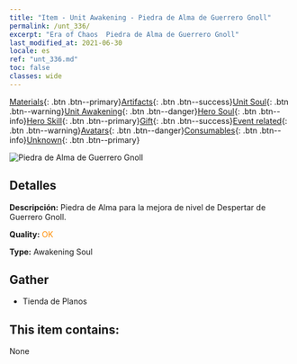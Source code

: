 ```yaml
---
title: "Item - Unit Awakening - Piedra de Alma de Guerrero Gnoll"
permalink: /unt_336/
excerpt: "Era of Chaos  Piedra de Alma de Guerrero Gnoll"
last_modified_at: 2021-06-30
locale: es
ref: "unt_336.md"
toc: false
classes: wide
---
```

 [Materials](/ItemsES/){: .btn .btn--primary}[Artifacts](/ItemsES/Artifacts/){: .btn .btn--success}[Unit Soul](/ItemsES/UnitSoul/){: .btn .btn--warning}[Unit Awakening](/ItemsES/UnitAwakening/){: .btn .btn--danger}[Hero Soul](/ItemsES/HeroSoul/){: .btn .btn--info}[Hero Skill](/ItemsES/HeroSkill/){: .btn .btn--primary}[Gift](/ItemsES/Gift/){: .btn .btn--success}[Event related](/ItemsES/Events/){: .btn .btn--warning}[Avatars](/ItemsES/Avatars/){: .btn .btn--danger}[Consumables](/ItemsES/Consumables/){: .btn .btn--info}[Unknown](/ItemsES/Unknown/){: .btn .btn--primary}

 ![Piedra de Alma de Guerrero Gnoll](/images/u/tia_langren.jpg)

## Detalles
 **Descripción:** Piedra de Alma para la mejora de nivel de Despertar de Guerrero Gnoll.

 **Quality:** <span style="color: #FF8C00">OK</span>

 **Type:** Awakening Soul

## Gather

*    Tienda de Planos 

## This item contains:

  None


